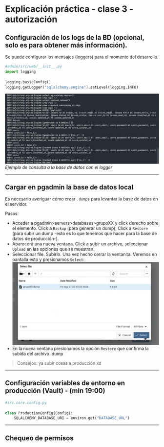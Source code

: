 # Explicación práctica - clase 3 - autorización 

## Configuración de los logs de la BD (opcional, solo es para obtener más información). 
Se puede configurar los mensajes (loggers) para el momento del desarrollo. 


```python
#admin/src/web/__init__.py 
import logging 

logging.basicConfig()
logging.getLogger("sqlalchemy.engine").setLevel(logging.INFO)


```

![alt text](image.png)
_Ejemplo de consulta a la base de datos con el logger_ 


---

## Cargar en pgadmin la base de datos local
Es necesario averiguar cómo crear `.dumps` para levantar la base de datos en el servidor. 

Pasos: 
- Acceder a pgadmin>servers>databases>grupoXX y click derecho sobre el elemento. Click a `Backup` (para generar un dump), Click a `Restore` (para subir un dump -esto es lo que tenemos que hacer para la base de datos de producción-).
- Aparecerá una nueva ventana. Click a subir un archivo, seleccionar `Upload` en las opciones que se muestran. 
- Seleccionar file. Subirlo. Una vez hecho cerrar la ventanita. Veremos en pantalla esto y presionamos `Select`: 
![alt text](image-1.png)
- En la nueva ventana presionamos la opción `Restore` que confirma la subida del archivo .dump


> Consejos: ya subir cosas a producción xd 

---

## Configuración variables de entorno en producción (Vault) - (min 19:00)  


```python
#src.core.config.py

class ProductionConfig(Config):
    SQLALCHEMY_DATABASE_URI = environ.get("DATABASE_URL") 

```

---

## Chequeo de permisos 
